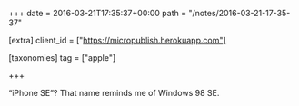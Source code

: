 +++
date = 2016-03-21T17:35:37+00:00
path = "/notes/2016-03-21-17-35-37"

[extra]
client_id = ["https://micropublish.herokuapp.com"]

[taxonomies]
tag = ["apple"]

+++

<p>“iPhone SE”? That name reminds me of Windows 98 SE.</p>